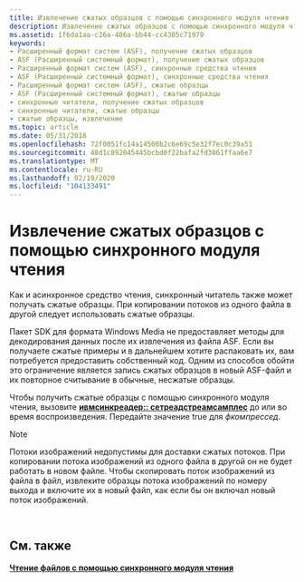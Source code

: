 ```yaml
---
title: Извлечение сжатых образцов с помощью синхронного модуля чтения
description: Извлечение сжатых образцов с помощью синхронного модуля чтения
ms.assetid: 1f6da1aa-c26a-486a-bb44-cc4305c71979
keywords:
- Расширенный формат систем (ASF), получение сжатых образцов
- ASF (Расширенный системный формат), получение сжатых образцов
- Расширенный формат систем (ASF), синхронные средства чтения
- ASF (Расширенный системный формат), синхронные средства чтения
- Расширенный формат систем (ASF), сжатые образцы
- ASF (Расширенный системный формат), сжатые образцы
- синхронные читатели, получение сжатых образцов
- синхронные читатели, сжатые образцы
- сжатые образцы, извлечение
ms.topic: article
ms.date: 05/31/2018
ms.openlocfilehash: 72f0051fc14a14500b2c6e69c5e32f7ec0c39a51
ms.sourcegitcommit: 48d1c892045445bcbd0f22bafa2fd3861ffaa6e7
ms.translationtype: MT
ms.contentlocale: ru-RU
ms.lasthandoff: 02/19/2020
ms.locfileid: "104133491"
---
```

# <a name="to-retrieve-compressed-samples-with-the-synchronous-reader"></a>Извлечение сжатых образцов с помощью синхронного модуля чтения

Как и асинхронное средство чтения, синхронный читатель также может получать сжатые образцы. При копировании потоков из одного файла в другой следует использовать сжатые образцы.

Пакет SDK для формата Windows Media не предоставляет методы для декодирования данных после их извлечения из файла ASF. Если вы получаете сжатые примеры и в дальнейшем хотите распаковать их, вам потребуется предоставить собственный код. Одним из способов обойти это ограничение является запись сжатых образцов в новый ASF-файл и их повторное считывание в обычные, несжатые образцы.

Чтобы получить сжатые образцы с помощью синхронного модуля чтения, вызовите [**ивмсинкреадер:: сетреадстреамсамплес**](/previous-versions/windows/desktop/api/Wmsdkidl/nf-wmsdkidl-iwmsyncreader-setreadstreamsamples) до или во время воспроизведения. Передайте значение true для *фкомпрессед*.

> [!Note]  
> Потоки изображений недопустимы для доставки сжатых потоков. При копировании потока изображений из одного файла в другой он не будет работать в новом файле. Чтобы скопировать поток изображений из файла в файл, извлеките образцы потока изображений по номеру выхода и включите их в новый файл, как если бы он включал новый поток изображений.

 

## <a name="related-topics"></a>См. также

<dl> <dt>

[**Чтение файлов с помощью синхронного модуля чтения**](reading-files-with-the-synchronous-reader.md)
</dt> </dl>

 

 




